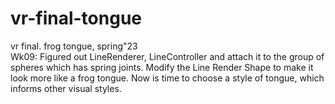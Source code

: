 # vr-final-tongue<br>
vr final. frog tongue, spring"23
<br>
Wk09: Figured out LineRenderer, LineController and attach it to the group of spheres which has spring joints.
Modify the Line Render Shape to make it look more like a frog tongue.
Now is time to choose a style of tongue, which informs other visual styles.
